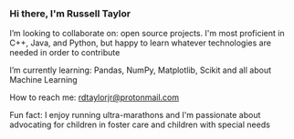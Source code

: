 ### Hi there, I'm Russell Taylor

I’m looking to collaborate on: open source projects. I'm most proficient in C++, Java, and Python, but happy to learn whatever technologies are needed in order to contribute

I’m currently learning: Pandas, NumPy, Matplotlib, Scikit and all about Machine Learning

How to reach me: rdtaylorjr@protonmail.com

Fun fact: I enjoy running ultra-marathons and I'm passionate about advocating for children in foster care and children with special needs

<!--
**rdtaylorjr/rdtaylorjr** is a ✨ _special_ ✨ repository because its `README.md` (this file) appears on your GitHub profile.

Here are some ideas to get you started:
- 🔭 I’m currently working on a machine learning 
- 🤔 I’m looking for help with ...
- 💬 Ask me about ...
- 📫 How to reach me: ...
- 😄 Pronouns: ...

-->
